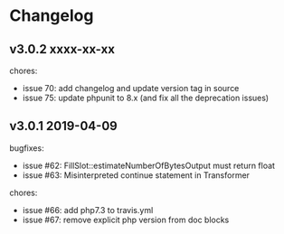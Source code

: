 # Changelog

v3.0.2 xxxx-xx-xx
-------
chores:
 * issue 70: add changelog and update version tag in source
 * issue 75: update phpunit to 8.x (and fix all the deprecation issues)

v3.0.1 2019-04-09
-------
bugfixes:
 * issue #62: FillSlot::estimateNumberOfBytesOutput must return float
 * issue #63: Misinterpreted continue statement in Transformer

chores:
 * issue #66: add php7.3 to travis.yml
 * issue #67: remove explicit php version from doc blocks
